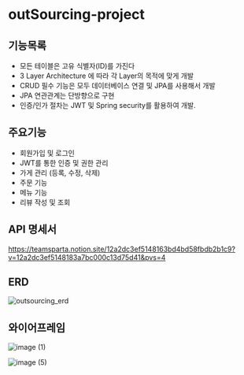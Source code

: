 # outSourcing-project
## 기능목록
- 모든 테이블은 고유 식별자(ID)를 가진다
- 3 Layer Architecture 에 따라 각 Layer의 목적에 맞게 개발
- CRUD 필수 기능은 모두 데이터베이스 연결 및 JPA를 사용해서 개발
- JPA 연관관계는 단방향으로 구현
- 인증/인가 절차는 JWT 및 Spring security를 활용하여 개발.

## 주요기능
- 회원가입 및 로그인
- JWT를 통한 인증 및 권한 관리
- 가게 관리 (등록, 수정, 삭제)
- 주문 기능
- 메뉴 기능
- 리뷰 작성 및 조회

## API 명세서
https://teamsparta.notion.site/12a2dc3ef5148163bd4bd58fbdb2b1c9?v=12a2dc3ef5148183a7bc000c13d75d41&pvs=4

## ERD
![outsourcing_erd](https://github.com/user-attachments/assets/93ec8db2-f5b5-46ed-b71f-8b584929d137)

## 와이어프레임
![image (1)](https://github.com/user-attachments/assets/deece385-b606-490b-90f0-868007b77bab)

![image (5)](https://github.com/user-attachments/assets/aea99981-47df-49a9-9eef-ec593cfd8df0)
